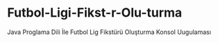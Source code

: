 # Futbol-Ligi-Fikst-r-Olu-turma
Java Proglama Dili İle Futbol Lig Fikstürü Oluşturma Konsol Uugulaması
